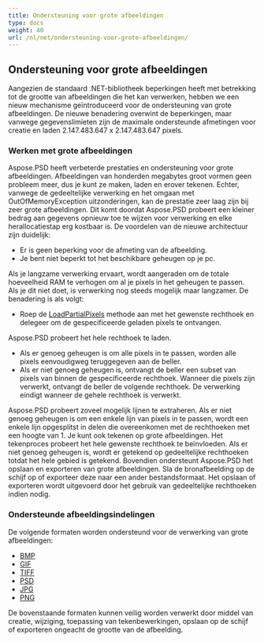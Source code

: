 ```yaml
---
title: Ondersteuning voor grote afbeeldingen
type: docs
weight: 40
url: /nl/net/ondersteuning-voor-grote-afbeeldingen/
---
```


## **Ondersteuning voor grote afbeeldingen**
Aangezien de standaard .NET-bibliotheek beperkingen heeft met betrekking tot de grootte van afbeeldingen die het kan verwerken, hebben we een nieuw mechanisme geïntroduceerd voor de ondersteuning van grote afbeeldingen. De nieuwe benadering overwint de beperkingen, maar vanwege gegevenslimieten zijn de maximale ondersteunde afmetingen voor creatie en laden 2.147.483.647 x 2.147.483.647 pixels.
### **Werken met grote afbeeldingen**
Aspose.PSD heeft verbeterde prestaties en ondersteuning voor grote afbeeldingen. Afbeeldingen van honderden megabytes groot vormen geen probleem meer, dus je kunt ze maken, laden en erover tekenen. Echter, vanwege de gedeeltelijke verwerking en het omgaan met OutOfMemoryException uitzonderingen, kan de prestatie zeer laag zijn bij zeer grote afbeeldingen. Dit komt doordat Aspose.PSD probeert een kleiner bedrag aan gegevens opnieuw toe te wijzen voor verwerking en elke herallocatiestap erg kostbaar is. De voordelen van de nieuwe architectuur zijn duidelijk:

- Er is geen beperking voor de afmeting van de afbeelding.
- Je bent niet beperkt tot het beschikbare geheugen op je pc.

Als je langzame verwerking ervaart, wordt aangeraden om de totale hoeveelheid RAM te verhogen om al je pixels in het geheugen te passen. Als je dit niet doet, is verwerking nog steeds mogelijk maar langzamer. De benadering is als volgt:

- Roep de [LoadPartialPixels](https://reference.aspose.com/psd/net/aspose.psd/rasterimage/methods/loadpartialpixels) methode aan met het gewenste rechthoek en delegeer om de gespecificeerde geladen pixels te ontvangen.

Aspose.PSD probeert het hele rechthoek te laden.

- Als er genoeg geheugen is om alle pixels in te passen, worden alle pixels eenvoudigweg teruggegeven aan de beller.
- Als er niet genoeg geheugen is, ontvangt de beller een subset van pixels van binnen de gespecificeerde rechthoek. Wanneer die pixels zijn verwerkt, ontvangt de beller de volgende rechthoek. De verwerking eindigt wanneer de gehele rechthoek is verwerkt.

Aspose.PSD probeert zoveel mogelijk lijnen te extraheren. Als er niet genoeg geheugen is om een enkele lijn van pixels in te passen, wordt een enkele lijn opgesplitst in delen die overeenkomen met de rechthoeken met een hoogte van 1. Je kunt ook tekenen op grote afbeeldingen. Het tekenproces probeert het hele gewenste rechthoek te beïnvloeden. Als er niet genoeg geheugen is, wordt er getekend op gedeeltelijke rechthoeken totdat het hele gebied is getekend. Bovendien ondersteunt Aspose.PSD het opslaan en exporteren van grote afbeeldingen. Sla de bronafbeelding op de schijf op of exporteer deze naar een ander bestandsformaat. Het opslaan of exporteren wordt uitgevoerd door het gebruik van gedeeltelijke rechthoeken indien nodig.
### **Ondersteunde afbeeldingsindelingen**
De volgende formaten worden ondersteund voor de verwerking van grote afbeeldingen:

- [BMP](https://reference.aspose.com/psd/net/aspose.psd.imageoptions/bmpoptions)
- [GIF](https://reference.aspose.com/psd/net/aspose.psd.imageoptions/gifoptions)
- [TIFF](https://reference.aspose.com/psd/net/aspose.psd.imageoptions/tiffoptions)
- [PSD](https://reference.aspose.com/psd/net/aspose.psd.imageoptions/psdoptions)
- [JPG](https://reference.aspose.com/psd/net/aspose.psd.imageoptions/jpegoptions)
- [PNG](https://reference.aspose.com/psd/net/aspose.psd.imageoptions/pngoptions)

De bovenstaande formaten kunnen veilig worden verwerkt door middel van creatie, wijziging, toepassing van tekenbewerkingen, opslaan op de schijf of exporteren ongeacht de grootte van de afbeelding.
